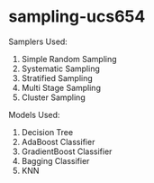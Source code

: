 # sampling-ucs654

Samplers Used:
1. Simple Random Sampling
2. Systematic Sampling
3. Stratified Sampling
4. Multi Stage Sampling
5. Cluster Sampling

Models Used:
1. Decision Tree
2. AdaBoost Classifier
3. GradientBoost Classifier
4. Bagging Classifier
5. KNN

